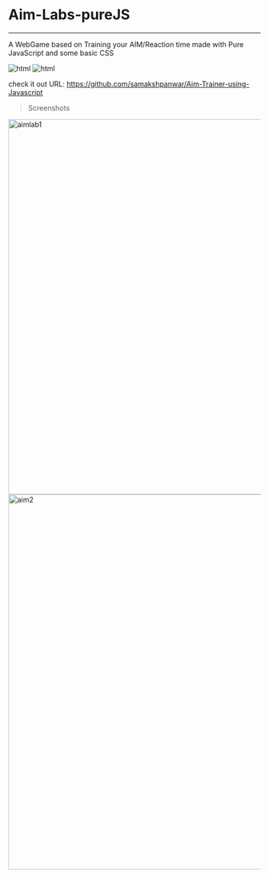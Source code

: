 # Aim-Labs-pureJS
-----------------------
A WebGame based on Training your AIM/Reaction time made with Pure JavaScript and some basic CSS

<img src="https://img.shields.io/badge/HTML5-E34F26?style=for-the-badge&logo=html5&logoColor=white" alt="html"> <img src="https://img.shields.io/badge/JavaScript-F7DF1E?style=for-the-badge&logo=javascript&logoColor=black" alt="html">

check it out URL: https://github.com/samakshpanwar/Aim-Trainer-using-Javascript

>Screenshots

<img src="" alt="aimlab1" width=750px border="0">
<img src="https://i.ibb.co/xLwhvcb/aim2.png" alt="aim2" width=750px border="0">
